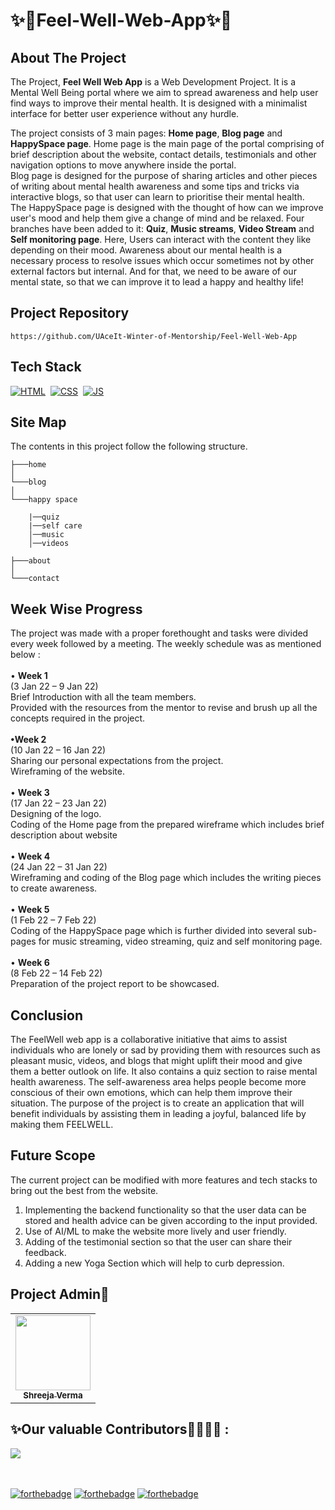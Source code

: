 
# ✨🌸Feel-Well-Web-App✨🌸

## About The Project

The Project, <strong>Feel Well Web App</strong> is a Web Development Project. It is a Mental Well Being portal where we aim to spread awareness and help user find ways to improve their mental health. It is designed with a minimalist interface for better user experience without any hurdle. 

The project consists of 3 main pages: <strong>Home page</strong>, <strong>Blog page</strong> and <strong>HappySpace page</strong>. Home page is the main page of the portal comprising of brief description about the website, contact details, testimonials and other navigation options to move anywhere inside the portal. 
<br>Blog page is designed for the purpose of sharing articles and other pieces of writing about mental health awareness and some tips and tricks via interactive blogs, so that user can learn to prioritise their mental health.
<br>The HappySpace page is designed with the thought of how can we improve user's mood and help them give a change of mind and be relaxed. Four branches have been added to it: <strong>Quiz</strong>, <strong>Music streams</strong>, <strong>Video Stream</strong> and <strong>Self monitoring page</strong>. Here, Users can interact with the content they like depending on their mood. Awareness about our mental health is a necessary process to resolve issues which occur sometimes not by other external factors but internal. And for that, we need to be aware of our mental state, so that we can improve it to lead a happy and healthy life!



## Project Repository 

```
https://github.com/UAceIt-Winter-of-Mentorship/Feel-Well-Web-App
```

## Tech Stack
[![HTML](https://img.shields.io/badge/html5%20-%23E34F26.svg?&style=for-the-badge&logo=html5&logoColor=white)](https://github.com/manankohlii/spacex-launch-data/search?l=html)&nbsp;
[![CSS](https://img.shields.io/badge/css3%20-%231572B6.svg?&style=for-the-badge&logo=css3&logoColor=white)](https://github.com/manankohlii/spacex-launch-data/search?l=css)&nbsp;
[![JS](https://img.shields.io/badge/javascript%20-%23323330.svg?&style=for-the-badge&logo=javascript&logoColor=%23F7DF1E)](https://github.com/manankohlii/spacex-launch-data/search?l=javascript)

## Site Map
The contents in this project follow the following structure.

```
├───home
│
└───blog
│
└───happy space

    |──quiz
    |──self care
    │──music
    │──videos

├───about
│
└───contact
```

## Week Wise Progress
The project was made with a proper forethought and tasks were divided every week followed by a meeting. The weekly schedule was as mentioned below :
    <br><br> • <strong>Week 1</strong>
    <br>(3 Jan 22 – 9 Jan 22)
    <br> Brief Introduction with all the team members.
    <br> Provided with the resources from the mentor to revise and brush up all the concepts required in the project.
    <br>
    <br><strong>•Week 2</strong>
    <br> (10 Jan 22 – 16 Jan 22)
    <br> Sharing our personal expectations from the project.
    <br> Wireframing of the website.
    <br>
    <br> • <strong>Week 3</strong>
    <br>(17 Jan 22 – 23 Jan 22)
    <br> Designing of the logo.
    <br>Coding of the Home page from the prepared wireframe which includes brief description about website
    <br>
    <br> • <strong>Week 4</strong>
    <br> (24 Jan 22 – 31 Jan 22)
    <br> Wireframing and coding of the Blog page which includes the writing pieces to create awareness.
    <br>
    <br> • <strong>Week 5</strong>
    <br> (1 Feb 22 – 7 Feb 22)
    <br> Coding of the HappySpace page which is further divided into several sub-pages for music streaming, video streaming, quiz and self monitoring page.
    <br>
    <br> • <strong>Week 6</strong>
    <br>(8 Feb 22 – 14 Feb 22)
    <br> Preparation of the project report to be showcased.

## Conclusion
The FeelWell web app is a collaborative initiative that aims to assist individuals who are lonely or sad by providing them with resources such as pleasant music, videos, and blogs that might uplift their mood and give them a better outlook on life. It also contains a quiz section to raise mental health awareness. The self-awareness area helps people become more conscious of their own emotions, which can help them improve their situation. The purpose of the project is to create an application that will benefit individuals by assisting them in leading a joyful, balanced life by making them FEELWELL.

## Future Scope 
The current project can be modified with more features and tech stacks to bring out the best from the website. 
1. Implementing the backend functionality so that the user data can be stored and health advice can be given according to the input provided. 
2. Use of AI/ML to make the website more lively and user friendly.
3. Adding of the testimonial section so that the user can share their feedback.
4. Adding a new Yoga Section which will help to curb depression.


## Project Admin👩
<table>
  <tr>
    <td align="center"><a href="https://github.com/shreejaverma"><img src="https://avatars.githubusercontent.com/u/60843543?v=4" height="120px" width="120px"/><br/><sub><b>Shreeja Verma</b></sub></a></td>
  </tr>
</table>


## ✨Our valuable Contributors👩‍💻👨‍💻 :
<a href="https://github.com/UAceIt-Winter-of-Mentorship/Feel-Well-Web-App/graphs/contributors">
  <img src="https://contrib.rocks/image?repo=UAceIt-Winter-of-Mentorship/Feel-Well-Web-App" />
</a>

<br></br>
[![forthebadge](https://forthebadge.com/images/badges/made-with-javascript.svg)](https://forthebadge.com)
[![forthebadge](https://forthebadge.com/images/badges/built-with-love.svg)](https://forthebadge.com) 
[![forthebadge](https://forthebadge.com/images/badges/built-by-developers.svg)](https://forthebadge.com)
